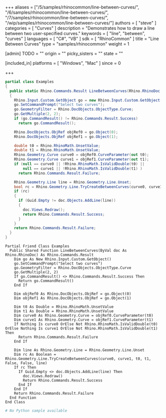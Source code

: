 +++
aliases = ["/5/samples/rhinocommon/line-between-curves/", "/6/samples/rhinocommon/line-between-curves/", "/7/samples/rhinocommon/line-between-curves/", "/wip/samples/rhinocommon/line-between-curves/"]
authors = [ "steve" ]
categories = [ "Curves" ]
description = "Demonstrates how to draw a line between two user-specified curves."
keywords = [ "line", "between", "curves" ]
languages = [ "C#", "VB" ]
sdk = [ "RhinoCommon" ]
title = "Line Between Curves"
type = "samples/rhinocommon"
weight = 1

[admin]
TODO = ""
origin = ""
picky_sisters = ""
state = ""

[included_in]
platforms = [ "Windows", "Mac" ]
since = 0

+++

<div class="codetab-content" id="cs">

```cs
partial class Examples
{
  public static Rhino.Commands.Result LineBetweenCurves(Rhino.RhinoDoc doc)
  {
    Rhino.Input.Custom.GetObject go = new Rhino.Input.Custom.GetObject();
    go.SetCommandPrompt("Select two curves");
    go.GeometryFilter = Rhino.DocObjects.ObjectType.Curve;
    go.GetMultiple(2, 2);
    if (go.CommandResult() != Rhino.Commands.Result.Success)
      return go.CommandResult();

    Rhino.DocObjects.ObjRef objRef0 = go.Object(0);
    Rhino.DocObjects.ObjRef objRef1 = go.Object(1);

    double t0 = Rhino.RhinoMath.UnsetValue;
    double t1 = Rhino.RhinoMath.UnsetValue;
    Rhino.Geometry.Curve curve0 = objRef0.CurveParameter(out t0);
    Rhino.Geometry.Curve curve1 = objRef1.CurveParameter(out t1);
    if (null == curve0 || !Rhino.RhinoMath.IsValidDouble(t0) ||
        null == curve1 || !Rhino.RhinoMath.IsValidDouble(t1) )
      return Rhino.Commands.Result.Failure;

    Rhino.Geometry.Line line = Rhino.Geometry.Line.Unset;
    bool rc = Rhino.Geometry.Line.TryCreateBetweenCurves(curve0, curve1, ref t0, ref t1, false, false, out line);
    if (rc)
    {
      if (Guid.Empty != doc.Objects.AddLine(line))
      {
        doc.Views.Redraw();
        return Rhino.Commands.Result.Success;
      }
    }
    return Rhino.Commands.Result.Failure;
  }
}
```

</div>


<div class="codetab-content" id="vb">

```vbnet
Partial Friend Class Examples
  Public Shared Function LineBetweenCurves(ByVal doc As Rhino.RhinoDoc) As Rhino.Commands.Result
	Dim go As New Rhino.Input.Custom.GetObject()
	go.SetCommandPrompt("Select two curves")
	go.GeometryFilter = Rhino.DocObjects.ObjectType.Curve
	go.GetMultiple(2, 2)
	If go.CommandResult() <> Rhino.Commands.Result.Success Then
	  Return go.CommandResult()
	End If

	Dim objRef0 As Rhino.DocObjects.ObjRef = go.Object(0)
	Dim objRef1 As Rhino.DocObjects.ObjRef = go.Object(1)

	Dim t0 As Double = Rhino.RhinoMath.UnsetValue
	Dim t1 As Double = Rhino.RhinoMath.UnsetValue
	Dim curve0 As Rhino.Geometry.Curve = objRef0.CurveParameter(t0)
	Dim curve1 As Rhino.Geometry.Curve = objRef1.CurveParameter(t1)
	If Nothing Is curve0 OrElse Not Rhino.RhinoMath.IsValidDouble(t0) OrElse Nothing Is curve1 OrElse Not Rhino.RhinoMath.IsValidDouble(t1) Then
	  Return Rhino.Commands.Result.Failure
	End If

	Dim line As Rhino.Geometry.Line = Rhino.Geometry.Line.Unset
	Dim rc As Boolean = Rhino.Geometry.Line.TryCreateBetweenCurves(curve0, curve1, t0, t1, False, False, line)
	If rc Then
	  If Guid.Empty <> doc.Objects.AddLine(line) Then
		doc.Views.Redraw()
		Return Rhino.Commands.Result.Success
	  End If
	End If
	Return Rhino.Commands.Result.Failure
  End Function
End Class
```

</div>


<div class="codetab-content" id="py">

```python
# No Python sample available
```

</div>
